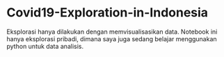 # Covid19-Exploration-in-Indonesia
 Eksplorasi hanya dilakukan dengan memvisualisasikan data. Notebook ini hanya eksplorasi pribadi, dimana saya juga sedang belajar menggunakan python untuk data analisis.
